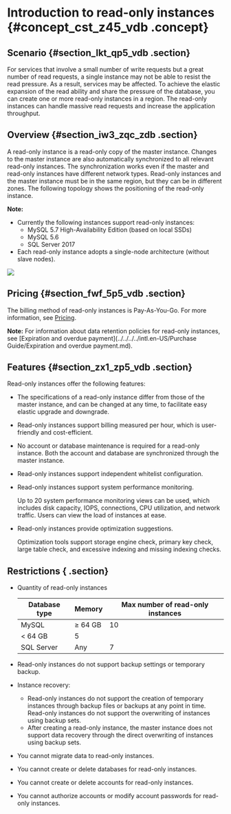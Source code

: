 # Introduction to read-only instances {#concept_cst_z45_vdb .concept}

## Scenario {#section_lkt_qp5_vdb .section}

For services that involve a small number of write requests but a great number of read requests, a single instance may not be able to resist the read pressure. As a result, services may be affected. To achieve the elastic expansion of the read ability and share the pressure of the database, you can create one or more read-only instances in a region. The read-only instances can handle massive read requests and increase the application throughput.

## Overview {#section_iw3_zqc_zdb .section}

A read-only instance is a read-only copy of the master instance. Changes to the master instance are also automatically synchronized to all relevant read-only instances. The synchronization works even if the master and read-only instances have different network types. Read-only instances and the master instance must be in the same region, but they can be in different zones. The following topology shows the positioning of the read-only instance.

**Note:** 

-   Currently the following instances support read-only instances:
    -   MySQL 5.7 High-Availability Edition \(based on local SSDs\)
    -   MySQL 5.6
    -   SQL Server 2017
-   Each read-only instance adopts a single-node architecture \(without slave nodes\).

![](http://static-aliyun-doc.oss-cn-hangzhou.aliyuncs.com/assets/img/7826/15431078446089_en-US.png)

## Pricing {#section_fwf_5p5_vdb .section}

The billing method of read-only instances is Pay-As-You-Go. For more information, see [Pricing](https://www.alibabacloud.com/product/apsaradb-for-rds?spm=a3c0i.7938564.220486.8.10521d15K8Buqg#pricing).

**Note:** For information about data retention policies for read-only instances, see [Expiration and overdue payment](../../../../intl.en-US/Purchase Guide/Expiration and overdue payment.md).

## Features {#section_zx1_zp5_vdb .section}

Read-only instances offer the following features:

-   The specifications of a read-only instance differ from those of the master instance, and can be changed at any time, to facilitate easy elastic upgrade and downgrade.
-   Read-only instances support billing measured per hour, which is user-friendly and cost-efficient.
-   No account or database maintenance is required for a read-only instance. Both the account and database are synchronized through the master instance.
-   Read-only instances support independent whitelist configuration.
-   Read-only instances support system performance monitoring.

    Up to 20 system performance monitoring views can be used, which includes disk capacity, IOPS, connections, CPU utilization, and network traffic. Users can view the load of instances at ease.

-   Read-only instances provide optimization suggestions.

    Optimization tools support storage engine check, primary key check, large table check, and excessive indexing and missing indexing checks.


## Restrictions { .section}

-   Quantity of read-only instances

    |Database type|Memory|Max number of read-only instances|
    |-------------|------|---------------------------------|
    |MySQL|≥ 64 GB|10|
    |< 64 GB|5|
    |SQL Server|Any|7|

-   Read-only instances do not support backup settings or temporary backup.
-   Instance recovery:
    -   Read-only instances do not support the creation of temporary instances through backup files or backups at any point in time. Read-only instances do not support the overwriting of instances using backup sets.
    -   After creating a read-only instance, the master instance does not support data recovery through the direct overwriting of instances using backup sets.
-   You cannot migrate data to read-only instances.
-   You cannot create or delete databases for read-only instances.
-   You cannot create or delete accounts for read-only instances.
-   You cannot authorize accounts or modify account passwords for read-only instances.

